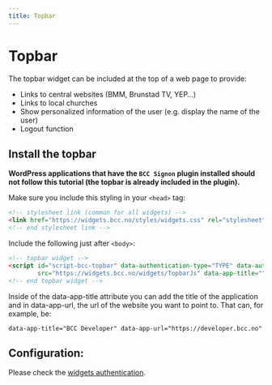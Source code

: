 ```yaml
---
title: Topbar
---
```


# Topbar

The topbar widget can be included at the top of a web page to provide:

* Links to central websites (BMM, Brunstad TV, YEP…)
* Links to local churches
* Show personalized information of the user (e.g. display the name of the user)
* Logout function

## Install the topbar

**WordPress applications that have the ``BCC Signon`` plugin installed should not follow this tutorial (the topbar is
already included in the plugin).**

Make sure you include this styling in your ``<head>`` tag:

````html
<!-- stylesheet link (common for all widgets) -->
<link href="https://widgets.bcc.no/styles/widgets.css" rel="stylesheet" type="text/css" >
<!-- end stylesheet link -->
````

Include the following just after ``<body>``:

````html
<!-- topbar widget -->
<script id="script-bcc-topbar" data-authentication-type="TYPE" data-authentication-location="LOCATION"
        src="https://widgets.bcc.no/widgets/TopbarJs" data-app-title="" data-app-url="" data-logout-url="LOGOUT_URL"></script>
<!-- end topbar widget -->
````

Inside of the data-app-title attribute you can add the title of the application and in data-app-url, the url of the
website you want to point to. That can, for example, be:

``data-app-title="BCC Developer" data-app-url="https://developer.bcc.no"``

## Configuration:

Please check the [widgets authentication](./Widget-Authentication.md).
